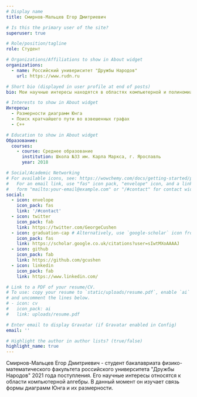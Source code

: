 ```yaml
---
# Display name
title: Смирнов-Мальцев Егор Дмитриевич

# Is this the primary user of the site?
superuser: true

# Role/position/tagline
role: Студент

# Organizations/Affiliations to show in About widget
organizations:
  - name: Российский универиситет "Дружбы Народов"
    url: https://www.rudn.ru

# Short bio (displayed in user profile at end of posts)
bio: Мои научные интересы находятся в областях компьютерной и полиномиальной алгебры.

# Interests to show in About widget
Интересы:
  - Размерности диаграмм Юнга
  - Поиск кратчайшего пути во взвешенных графах
  - C++

# Education to show in About widget
Образование:
  courses:
    - course: Среднее образование
      institution: Школа №33 им. Карла Маркса, г. Ярославль
      year: 2018

# Social/Academic Networking
# For available icons, see: https://wowchemy.com/docs/getting-started/page-builder/#icons
#   For an email link, use "fas" icon pack, "envelope" icon, and a link in the
#   form "mailto:your-email@example.com" or "/#contact" for contact widget.
social:
  - icon: envelope
    icon_pack: fas
    link: '/#contact'
  - icon: twitter
    icon_pack: fab
    link: https://twitter.com/GeorgeCushen
  - icon: graduation-cap # Alternatively, use `google-scholar` icon from `ai` icon pack
    icon_pack: fas
    link: https://scholar.google.co.uk/citations?user=sIwtMXoAAAAJ
  - icon: github
    icon_pack: fab
    link: https://github.com/gcushen
  - icon: linkedin
    icon_pack: fab
    link: https://www.linkedin.com/

# Link to a PDF of your resume/CV.
# To use: copy your resume to `static/uploads/resume.pdf`, enable `ai` icons in `params.toml`,
# and uncomment the lines below.
# - icon: cv
#   icon_pack: ai
#   link: uploads/resume.pdf

# Enter email to display Gravatar (if Gravatar enabled in Config)
email: ''

# Highlight the author in author lists? (true/false)
highlight_name: true
---
```


Смирнов-Мальцев Егор Дмитриевич - студент бакалавриата физико-математического факультета российского университета "Дружбы Народов" 2021 года поступления. Его научные интересы относятся к области компьютерной алгебры. В данный момент он изучает связь формы диаграмм Юнга и их размерности.
